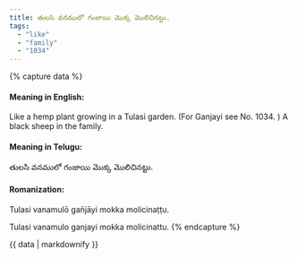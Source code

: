 ```yaml
---
title: తులసి వనములో గంజాయి మొక్క మొలిచినట్టు.
tags:
  - "like"
  - "family"
  - "1034"
---
```


{% capture data %}
#### Meaning in English:
Like a hemp plant growing in a Tulasi garden.
(For Ganjayi see No. 1034. )
A black sheep in the family.

#### Meaning in Telugu:
తులసి వనములో గంజాయి మొక్క మొలిచినట్టు.

#### Romanization:
Tulasi vanamulō gan̄jāyi mokka molicinaṭṭu.

Tulasi vanamulo ganjayi mokka molicinattu.
{% endcapture %}

{{ data | markdownify }}

